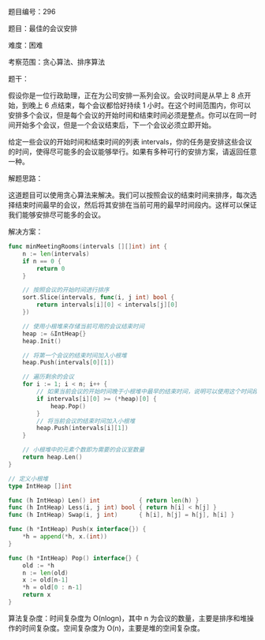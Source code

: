 题目编号：296

题目：最佳的会议安排

难度：困难

考察范围：贪心算法、排序算法

题干：

假设你是一位行政助理，正在为公司安排一系列会议。会议时间是从早上 8 点开始，到晚上 6 点结束，每个会议都恰好持续 1 小时。在这个时间范围内，你可以安排多个会议，但是每个会议的开始时间和结束时间必须是整点。你可以在同一时间开始多个会议，但是一个会议结束后，下一个会议必须立即开始。

给定一些会议的开始时间和结束时间的列表 intervals，你的任务是安排这些会议的时间，使得尽可能多的会议能够举行。如果有多种可行的安排方案，请返回任意一种。

解题思路：

这道题目可以使用贪心算法来解决。我们可以按照会议的结束时间来排序，每次选择结束时间最早的会议，然后将其安排在当前可用的最早时间段内。这样可以保证我们能够安排尽可能多的会议。

解决方案：

```go
func minMeetingRooms(intervals [][]int) int {
    n := len(intervals)
    if n == 0 {
        return 0
    }

    // 按照会议的开始时间进行排序
    sort.Slice(intervals, func(i, j int) bool {
        return intervals[i][0] < intervals[j][0]
    })

    // 使用小根堆来存储当前可用的会议结束时间
    heap := &IntHeap{}
    heap.Init()

    // 将第一个会议的结束时间加入小根堆
    heap.Push(intervals[0][1])

    // 遍历剩余的会议
    for i := 1; i < n; i++ {
        // 如果当前会议的开始时间晚于小根堆中最早的结束时间，说明可以使用这个时间段
        if intervals[i][0] >= (*heap)[0] {
            heap.Pop()
        }
        // 将当前会议的结束时间加入小根堆
        heap.Push(intervals[i][1])
    }

    // 小根堆中的元素个数即为需要的会议室数量
    return heap.Len()
}

// 定义小根堆
type IntHeap []int

func (h IntHeap) Len() int           { return len(h) }
func (h IntHeap) Less(i, j int) bool { return h[i] < h[j] }
func (h IntHeap) Swap(i, j int)      { h[i], h[j] = h[j], h[i] }

func (h *IntHeap) Push(x interface{}) {
    *h = append(*h, x.(int))
}

func (h *IntHeap) Pop() interface{} {
    old := *h
    n := len(old)
    x := old[n-1]
    *h = old[0 : n-1]
    return x
}
```

算法复杂度：时间复杂度为 O(nlogn)，其中 n 为会议的数量，主要是排序和堆操作的时间复杂度。空间复杂度为 O(n)，主要是堆的空间复杂度。